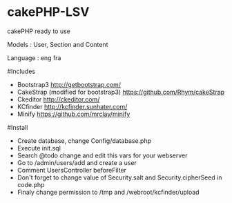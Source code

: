 cakePHP-LSV
===========

cakePHP ready to use

Models :    User, Section and Content

Language :  eng fra

#Includes
* Bootstrap3 http://getbootstrap.com/
* CakeStrap (modified for bootstrap3) https://github.com/Rhym/cakeStrap
* Ckeditor http://ckeditor.com/
* KCfinder http://kcfinder.sunhater.com/
* Minify https://github.com/mrclay/minify

#Install
* Create database, change Config/database.php
* Execute init.sql
* Search @todo change and edit this vars for your webserver
* Go to /admin/users/add and create a user
* Comment UsersController beforeFilter
* Don't forget to change value of Security.salt and Security.cipherSeed  in code.php
* Finaly change permission to /tmp and /webroot/kcfinder/upload


